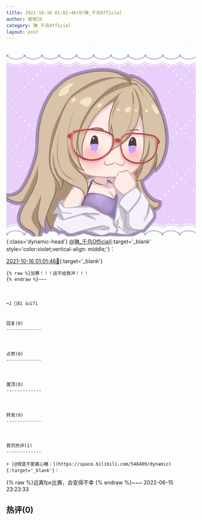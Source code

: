 ```yaml
---
title: 2021-10-16 01:01:46(0)琳_千鸟Official
author: 御坂IO
category: 琳_千鸟Official
layout: post
---
```


![img](/images/c0a88f85ebd0d056f37b114e0748e69556c8b488.jpg){:class='dynamic-head'}
[@琳_千鸟Official](https://space.bilibili.com/1620923329/dynamic){:target='_blank' style='color:violet;vertical-align: middle;'}：

[2021-10-16 01:01:46🔗](https://t.bilibili.com/581877470576790240){:target='_blank'}

~~~
{% raw %}加赛！！！这不给我冲！！！
{% endraw %}~~~



↪️1 💬81 👍171


回复(0)
-------------



点赞(0)
-------------



置顶(0)
-------------



转发(0)
-------------



首页热评(1)
-------------

+ [@很蓝不是嘉心糖：](https://space.bilibili.com/548409/dynamic){:target='_blank'}：
~~~
{% raw %}远离fpx比赛，会变得不幸
{% endraw %}~~~
2022-06-15 23:23:33


热评(0)
-------------



